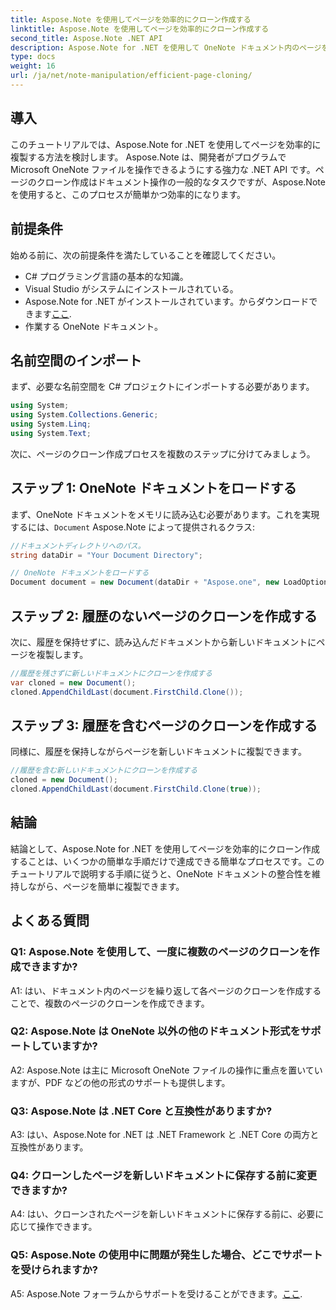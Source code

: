 ```yaml
---
title: Aspose.Note を使用してページを効率的にクローン作成する
linktitle: Aspose.Note を使用してページを効率的にクローン作成する
second_title: Aspose.Note .NET API
description: Aspose.Note for .NET を使用して OneNote ドキュメント内のページを効率的に複製する方法を学びます。簡単に実装するには、ステップバイステップのチュートリアルに従ってください。
type: docs
weight: 16
url: /ja/net/note-manipulation/efficient-page-cloning/
---
```

## 導入

このチュートリアルでは、Aspose.Note for .NET を使用してページを効率的に複製する方法を検討します。 Aspose.Note は、開発者がプログラムで Microsoft OneNote ファイルを操作できるようにする強力な .NET API です。ページのクローン作成はドキュメント操作の一般的なタスクですが、Aspose.Note を使用すると、このプロセスが簡単かつ効率的になります。

## 前提条件

始める前に、次の前提条件を満たしていることを確認してください。

- C# プログラミング言語の基本的な知識。
- Visual Studio がシステムにインストールされている。
-  Aspose.Note for .NET がインストールされています。からダウンロードできます[ここ](https://releases.aspose.com/note/net/).
- 作業する OneNote ドキュメント。

## 名前空間のインポート

まず、必要な名前空間を C# プロジェクトにインポートする必要があります。

```csharp
using System;
using System.Collections.Generic;
using System.Linq;
using System.Text;
```

次に、ページのクローン作成プロセスを複数のステップに分けてみましょう。

## ステップ 1: OneNote ドキュメントをロードする

まず、OneNote ドキュメントをメモリに読み込む必要があります。これを実現するには、`Document` Aspose.Note によって提供されるクラス:

```csharp
//ドキュメントディレクトリへのパス。
string dataDir = "Your Document Directory";

// OneNote ドキュメントをロードする
Document document = new Document(dataDir + "Aspose.one", new LoadOptions { LoadHistory = true });
```

## ステップ 2: 履歴のないページのクローンを作成する

次に、履歴を保持せずに、読み込んだドキュメントから新しいドキュメントにページを複製します。

```csharp
//履歴を残さずに新しいドキュメントにクローンを作成する
var cloned = new Document();
cloned.AppendChildLast(document.FirstChild.Clone());
```

## ステップ 3: 履歴を含むページのクローンを作成する

同様に、履歴を保持しながらページを新しいドキュメントに複製できます。

```csharp
//履歴を含む新しいドキュメントにクローンを作成する
cloned = new Document();
cloned.AppendChildLast(document.FirstChild.Clone(true));
```

## 結論

結論として、Aspose.Note for .NET を使用してページを効率的にクローン作成することは、いくつかの簡単な手順だけで達成できる簡単なプロセスです。このチュートリアルで説明する手順に従うと、OneNote ドキュメントの整合性を維持しながら、ページを簡単に複製できます。

## よくある質問

### Q1: Aspose.Note を使用して、一度に複数のページのクローンを作成できますか?

A1: はい、ドキュメント内のページを繰り返して各ページのクローンを作成することで、複数のページのクローンを作成できます。

### Q2: Aspose.Note は OneNote 以外の他のドキュメント形式をサポートしていますか?

A2: Aspose.Note は主に Microsoft OneNote ファイルの操作に重点を置いていますが、PDF などの他の形式のサポートも提供します。

### Q3: Aspose.Note は .NET Core と互換性がありますか?

A3: はい、Aspose.Note for .NET は .NET Framework と .NET Core の両方と互換性があります。

### Q4: クローンしたページを新しいドキュメントに保存する前に変更できますか?

A4: はい、クローンされたページを新しいドキュメントに保存する前に、必要に応じて操作できます。

### Q5: Aspose.Note の使用中に問題が発生した場合、どこでサポートを受けられますか?

 A5: Aspose.Note フォーラムからサポートを受けることができます。[ここ](https://forum.aspose.com/c/note/28).